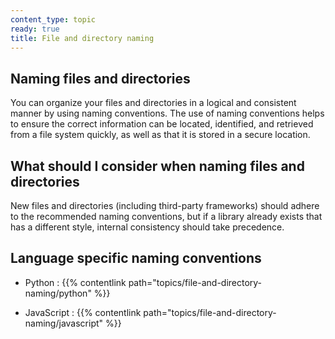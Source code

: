 ```yaml
--- 
content_type: topic
ready: true
title: File and directory naming 
---
```


## Naming files and directories

You can organize your files and directories in a logical and consistent manner by using naming conventions. The use of naming conventions helps to ensure the correct information can be located, identified, and retrieved from a file system quickly, as well as that it is stored in a secure location.

## What should I consider when naming files and directories

New files and directories (including third-party frameworks) should adhere to the recommended naming conventions, but if a library already exists that 
has a different style, internal consistency should take precedence.

## Language specific naming conventions 

- Python : {{% contentlink path="topics/file-and-directory-naming/python" %}}

- JavaScript : {{% contentlink path="topics/file-and-directory-naming/javascript" %}}

